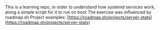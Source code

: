This is a learning repo, in order to understand how systemd services work, along a simple script for it to run on boot 
The exercise was influenced by roadmap.sh Project examples: [https://roadmap.sh/projects/server-stats](https://roadmap.sh/projects/server-stats)
